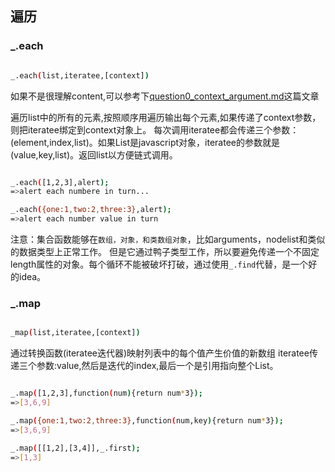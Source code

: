 ## 遍历
### _.each
```bash

_.each(list,iteratee,[context])


```
如果不是很理解content,可以参考下[question0_context_argument.md](../questions/question0_context_argument.md)这篇文章

遍历list中的所有的元素,按照顺序用遍历输出每个元素,如果传递了context参数，则把iteratee绑定到context对象上。
每次调用iteratee都会传递三个参数：(element,index,list)。如果List是javascript对象，iteratee的参数就是(value,key,list)。返回list以方便链式调用。

```bash

_.each([1,2,3],alert);
=>alert each numbere in turn...

_.each({one:1,two:2,three:3},alert);
=>alert each number value in turn

```

注意：集合函数能够在`数组，对象，和类数组对象`，比如arguments，nodelist和类似的数据类型上正常工作。
但是它通过鸭子类型工作，所以要避免传递一个不固定length属性的对象。每个循环不能被破坏打破，通过使用`_.find`代替，是一个好的idea。

### _.map
``` bash 

_map(list,iteratee,[context])

```
通过转换函数(iteratee迭代器)映射列表中的每个值产生价值的新数组
iteratee传递三个参数:value,然后是迭代的index,最后一个是引用指向整个List。
``` bash

_.map([1,2,3],function(num){return num*3});
=>[3,6,9]

_.map({one:1,two:2,three:3},function(num,key){return num*3});
=>[3,6,9]

_.map([[1,2],[3,4]],_.first);
=>[1,3]

```